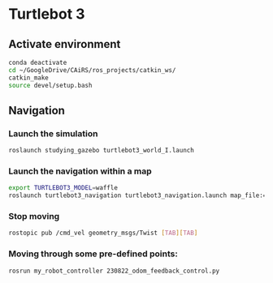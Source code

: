 # Turtlebot 3
## Activate environment
```bash
conda deactivate
cd ~/GoogleDrive/CAiRS/ros_projects/catkin_ws/
catkin_make
source devel/setup.bash
```

## Navigation
### Launch the simulation
```bash
roslaunch studying_gazebo turtlebot3_world_I.launch
```
### Launch the navigation within a map
```bash
export TURTLEBOT3_MODEL=waffle
roslaunch turtlebot3_navigation turtlebot3_navigation.launch map_file:=$HOME/GoogleDrive/CAiRS/ros_projects/catkin_ws/src/my_turtlebot3_tools/maps/world_I_1.yaml
```

### Stop moving
```bash
rostopic pub /cmd_vel geometry_msgs/Twist [TAB][TAB]
```

### Moving through some pre-defined points:
```bash
rosrun my_robot_controller 230822_odom_feedback_control.py
```


